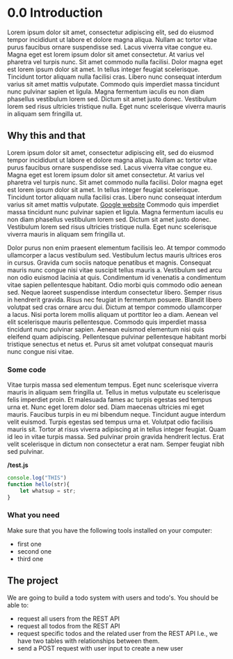 # 0.0 Introduction
Lorem ipsum dolor sit amet, consectetur adipiscing elit, sed do eiusmod tempor incididunt ut labore et dolore magna aliqua. Nullam ac tortor vitae purus faucibus ornare suspendisse sed. Lacus viverra vitae congue eu. Magna eget est lorem ipsum dolor sit amet consectetur. At varius vel pharetra vel turpis nunc. Sit amet commodo nulla facilisi. Dolor magna eget est lorem ipsum dolor sit amet. In tellus integer feugiat scelerisque. Tincidunt tortor aliquam nulla facilisi cras. Libero nunc consequat interdum varius sit amet mattis vulputate. Commodo quis imperdiet massa tincidunt nunc pulvinar sapien et ligula. Magna fermentum iaculis eu non diam phasellus vestibulum lorem sed. Dictum sit amet justo donec. Vestibulum lorem sed risus ultricies tristique nulla. Eget nunc scelerisque viverra mauris in aliquam sem fringilla ut.

## Why this and that
Lorem ipsum dolor sit amet, consectetur adipiscing elit, sed do eiusmod tempor incididunt ut labore et dolore magna aliqua. Nullam ac tortor vitae purus faucibus ornare suspendisse sed. Lacus viverra vitae congue eu. Magna eget est lorem ipsum dolor sit amet consectetur. At varius vel pharetra vel turpis nunc. Sit amet commodo nulla facilisi. Dolor magna eget est lorem ipsum dolor sit amet. In tellus integer feugiat scelerisque. Tincidunt tortor aliquam nulla facilisi cras. Libero nunc consequat interdum varius sit amet mattis vulputate. [Google website](https://www.google.com) Commodo quis imperdiet massa tincidunt nunc pulvinar sapien et ligula. Magna fermentum iaculis eu non diam phasellus vestibulum lorem sed. Dictum sit amet justo donec. Vestibulum lorem sed risus ultricies tristique nulla. Eget nunc scelerisque viverra mauris in aliquam sem fringilla ut.

Dolor purus non enim praesent elementum facilisis leo. At tempor commodo ullamcorper a lacus vestibulum sed. Vestibulum lectus mauris ultrices eros in cursus. Gravida cum sociis natoque penatibus et magnis. Consequat mauris nunc congue nisi vitae suscipit tellus mauris a. Vestibulum sed arcu non odio euismod lacinia at quis. Condimentum id venenatis a condimentum vitae sapien pellentesque habitant. Odio morbi quis commodo odio aenean sed. Neque laoreet suspendisse interdum consectetur libero. Semper risus in hendrerit gravida. Risus nec feugiat in fermentum posuere. Blandit libero volutpat sed cras ornare arcu dui. Dictum at tempor commodo ullamcorper a lacus. Nisi porta lorem mollis aliquam ut porttitor leo a diam. Aenean vel elit scelerisque mauris pellentesque. Commodo quis imperdiet massa tincidunt nunc pulvinar sapien. Aenean euismod elementum nisi quis eleifend quam adipiscing. Pellentesque pulvinar pellentesque habitant morbi tristique senectus et netus et. Purus sit amet volutpat consequat mauris nunc congue nisi vitae.


### Some code
Vitae turpis massa sed elementum tempus. Eget nunc scelerisque viverra mauris in aliquam sem fringilla ut. Tellus in metus vulputate eu scelerisque felis imperdiet proin. Et malesuada fames ac turpis egestas sed tempus urna et. Nunc eget lorem dolor sed. Diam maecenas ultricies mi eget mauris. Faucibus turpis in eu mi bibendum neque. Tincidunt augue interdum velit euismod. Turpis egestas sed tempus urna et. Volutpat odio facilisis mauris sit. Tortor at risus viverra adipiscing at in tellus integer feugiat. Quam id leo in vitae turpis massa. Sed pulvinar proin gravida hendrerit lectus. Erat velit scelerisque in dictum non consectetur a erat nam. Semper feugiat nibh sed pulvinar.

__<fname>/test.js</fname>__
```js
console.log("THIS")
function hello(str){
	let whatsup = str;
}
```


### What you need
Make sure that you have the following tools installed on your computer:
- first one
- second one
- third one


## The project
We are going to build a todo system with users and todo's. 
You should be able to:
- request all users from the REST API
- request all todos from the REST API
- request specific todos and the related user from the REST API
I.e., we have two tables with relationships between them.
- send a POST request with user input to create a new user
